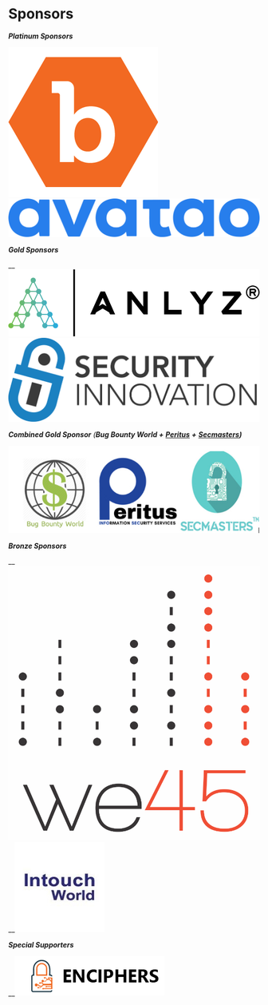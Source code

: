 # Sponsors

_**Platinum Sponsors**_

[![](../.gitbook/assets/bugcrowd.png)](https://www.bugcrowd.com/)
[![](../.gitbook/assets/avataologo_blue.png)](https://avatao.com/)

_**Gold Sponsors**_

\_\_[![](../.gitbook/assets/logo.png)](https://www.anlyz.co) [![](../.gitbook/assets/silogostacked.png)](https://www.securityinnovation.com)

_**Combined Gold Sponsor** \(**Bug Bounty World +**_ [_**Peritus**_](http://www.peritusinfosec.com/) _**+**_ [_**Secmasters**_](https://www.secmasters.com/)_**\)**_

![](../.gitbook/assets/combined-gold-sponsor.png)

_**Bronze Sponsors**_

\_\_[![](../.gitbook/assets/we45_logo_new_white.png)](https://www.we45.com/) \_\_[![](../.gitbook/assets/intouch-world-squarelogo-1469090815534.png)](http://www.intouchworld.net)

_**Special Supporters**_

\_\_[![](../.gitbook/assets/enciphers_logo%20%281%29.png)](https://enciphers.com/)

